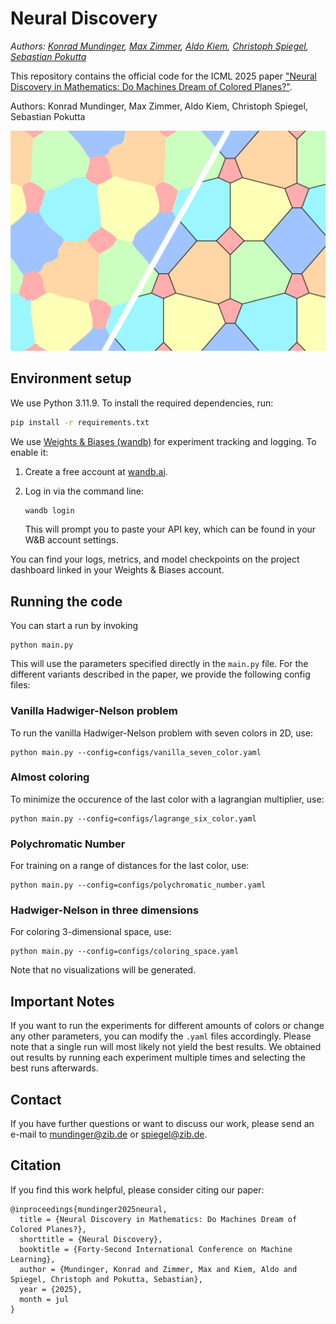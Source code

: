 # Neural Discovery

*Authors: [Konrad Mundinger](https://iol.zib.de/team/konrad-mundinger.html), [Max Zimmer](https://maxzimmer.org/), [Aldo Kiem](https://iol.zib.de/team/aldo-kiem.html), [Christoph Spiegel](http://www.christophspiegel.berlin/), [Sebastian Pokutta](http://www.pokutta.com/)*

This repository contains the official code for the ICML 2025 paper ["Neural Discovery in Mathematics: Do Machines Dream of Colored Planes?"](https://arxiv.org/abs/2501.18527).

Authors: Konrad Mundinger, Max Zimmer, Aldo Kiem, Christoph Spiegel, Sebastian Pokutta

![Neural Discovery in Mathematics](imgs/neural-discovery.png)


## Environment setup


We use Python 3.11.9. To install the required dependencies, run:

```bash
pip install -r requirements.txt
```

We use [Weights & Biases (wandb)](https://wandb.ai/) for experiment tracking and logging. To enable it:

1. Create a free account at [wandb.ai](https://wandb.ai/).
2. Log in via the command line:

    ```bash
    wandb login
    ```

    This will prompt you to paste your API key, which can be found in your W&B account settings.


You can find your logs, metrics, and model checkpoints on the project dashboard linked in your Weights & Biases account.

## Running the code

You can start a run by invoking 
```
python main.py
```
This will use the parameters specified directly in the `main.py` file. For the different variants described in the paper, we provide the following config files:

### Vanilla Hadwiger-Nelson problem

To run the vanilla Hadwiger-Nelson problem with seven colors in 2D, use:

```
python main.py --config=configs/vanilla_seven_color.yaml
```

### Almost coloring

To minimize the occurence of the last color with a lagrangian multiplier, use:

```
python main.py --config=configs/lagrange_six_color.yaml
```

### Polychromatic Number

For training on a range of distances for the last color, use:

```
python main.py --config=configs/polychromatic_number.yaml
```

### Hadwiger-Nelson in three dimensions

For coloring $3$-dimensional space, use:

```
python main.py --config=configs/coloring_space.yaml
```

Note that no visualizations will be generated.

## Important Notes

If you want to run the experiments for different amounts of colors or change any other parameters, you can modify the `.yaml` files accordingly. Please note that a single run will most likely not yield the best results. We obtained out results by running each experiment multiple times and selecting the best runs afterwards.

## Contact

If you have further questions or want to discuss our work, please send an e-mail to mundinger@zib.de or spiegel@zib.de.

## Citation 

If you find this work helpful, please consider citing our paper:

```
@inproceedings{mundinger2025neural,
  title = {Neural Discovery in Mathematics: Do Machines Dream of Colored Planes?},
  shorttitle = {Neural Discovery},
  booktitle = {Forty-Second International Conference on Machine Learning},
  author = {Mundinger, Konrad and Zimmer, Max and Kiem, Aldo and Spiegel, Christoph and Pokutta, Sebastian},
  year = {2025},
  month = jul
}
```